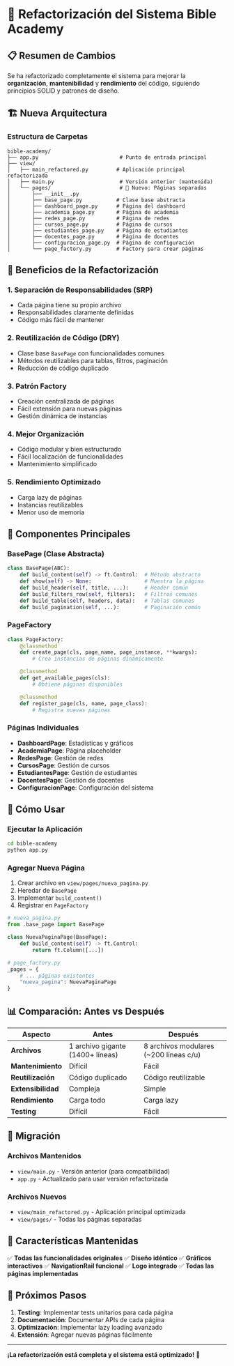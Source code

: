 # 🚀 Refactorización del Sistema Bible Academy

## 📋 Resumen de Cambios

Se ha refactorizado completamente el sistema para mejorar la **organización**, **mantenibilidad** y **rendimiento** del código, siguiendo principios SOLID y patrones de diseño.

## 🏗️ Nueva Arquitectura

### Estructura de Carpetas

```
bible-academy/
├── app.py                          # Punto de entrada principal
├── view/
│   ├── main_refactored.py         # Aplicación principal refactorizada
│   ├── main.py                     # Versión anterior (mantenida)
│   └── pages/                      # 📁 Nuevo: Páginas separadas
│       ├── __init__.py
│       ├── base_page.py           # Clase base abstracta
│       ├── dashboard_page.py      # Página del dashboard
│       ├── academia_page.py       # Página de academia
│       ├── redes_page.py          # Página de redes
│       ├── cursos_page.py         # Página de cursos
│       ├── estudiantes_page.py    # Página de estudiantes
│       ├── docentes_page.py       # Página de docentes
│       ├── configuracion_page.py  # Página de configuración
│       └── page_factory.py        # Factory para crear páginas
```

## 🎯 Beneficios de la Refactorización

### 1. **Separación de Responsabilidades (SRP)**

- Cada página tiene su propio archivo
- Responsabilidades claramente definidas
- Código más fácil de mantener

### 2. **Reutilización de Código (DRY)**

- Clase base `BasePage` con funcionalidades comunes
- Métodos reutilizables para tablas, filtros, paginación
- Reducción de código duplicado

### 3. **Patrón Factory**

- Creación centralizada de páginas
- Fácil extensión para nuevas páginas
- Gestión dinámica de instancias

### 4. **Mejor Organización**

- Código modular y bien estructurado
- Fácil localización de funcionalidades
- Mantenimiento simplificado

### 5. **Rendimiento Optimizado**

- Carga lazy de páginas
- Instancias reutilizables
- Menor uso de memoria

## 🔧 Componentes Principales

### BasePage (Clase Abstracta)

```python
class BasePage(ABC):
    def build_content(self) -> ft.Control:  # Método abstracto
    def show(self) -> None:                 # Muestra la página
    def build_header(self, title, ...):     # Header común
    def build_filters_row(self, filters):   # Filtros comunes
    def build_table(self, headers, data):   # Tablas comunes
    def build_pagination(self, ...):        # Paginación común
```

### PageFactory

```python
class PageFactory:
    @classmethod
    def create_page(cls, page_name, page_instance, **kwargs):
        # Crea instancias de páginas dinámicamente

    @classmethod
    def get_available_pages(cls):
        # Obtiene páginas disponibles

    @classmethod
    def register_page(cls, name, page_class):
        # Registra nuevas páginas
```

### Páginas Individuales

- **DashboardPage**: Estadísticas y gráficos
- **AcademiaPage**: Página placeholder
- **RedesPage**: Gestión de redes
- **CursosPage**: Gestión de cursos
- **EstudiantesPage**: Gestión de estudiantes
- **DocentesPage**: Gestión de docentes
- **ConfiguracionPage**: Configuración del sistema

## 🚀 Cómo Usar

### Ejecutar la Aplicación

```bash
cd bible-academy
python app.py
```

### Agregar Nueva Página

1. Crear archivo en `view/pages/nueva_pagina.py`
2. Heredar de `BasePage`
3. Implementar `build_content()`
4. Registrar en `PageFactory`

```python
# nueva_pagina.py
from .base_page import BasePage

class NuevaPaginaPage(BasePage):
    def build_content(self) -> ft.Control:
        return ft.Column([...])

# page_factory.py
_pages = {
    # ... páginas existentes
    "nueva_pagina": NuevaPaginaPage
}
```

## 📊 Comparación: Antes vs Después

| Aspecto            | Antes                            | Después                                |
| ------------------ | -------------------------------- | -------------------------------------- |
| **Archivos**       | 1 archivo gigante (1400+ líneas) | 8 archivos modulares (~200 líneas c/u) |
| **Mantenimiento**  | Difícil                          | Fácil                                  |
| **Reutilización**  | Código duplicado                 | Código reutilizable                    |
| **Extensibilidad** | Compleja                         | Simple                                 |
| **Rendimiento**    | Carga todo                       | Carga lazy                             |
| **Testing**        | Difícil                          | Fácil                                  |

## 🔄 Migración

### Archivos Mantenidos

- `view/main.py` - Versión anterior (para compatibilidad)
- `app.py` - Actualizado para usar versión refactorizada

### Archivos Nuevos

- `view/main_refactored.py` - Aplicación principal optimizada
- `view/pages/` - Todas las páginas separadas

## 🎨 Características Mantenidas

✅ **Todas las funcionalidades originales**
✅ **Diseño idéntico**
✅ **Gráficos interactivos**
✅ **NavigationRail funcional**
✅ **Logo integrado**
✅ **Todas las páginas implementadas**

## 🚀 Próximos Pasos

1. **Testing**: Implementar tests unitarios para cada página
2. **Documentación**: Documentar APIs de cada página
3. **Optimización**: Implementar lazy loading avanzado
4. **Extensión**: Agregar nuevas páginas fácilmente

---

**¡La refactorización está completa y el sistema está optimizado!** 🎉

